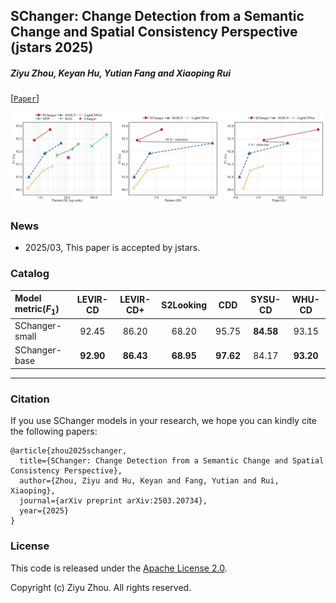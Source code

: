 ## SChanger: Change Detection from a Semantic Change and Spatial Consistency Perspective (jstars 2025)

<h5 align="left">Ziyu Zhou, Keyan Hu, Yutian Fang and Xiaoping Rui</h5>

[[`Paper`](https://arxiv.org/abs/2503.20734)]

<p align="center">
    <img src="./assets/compare.png" width="1200">
</p>

### News

- 2025/03, This paper is accepted by jstars.

### Catalog

| Model metric($F_1$)      | LEVIR-CD | LEVIR-CD+ | S2Looking | CDD | SYSU-CD | WHU-CD |
|:--------------------------------|:--------:|:-------------:|:--------------:|:-------------------------------:|:-------------------------------:|:-------------------------------:|
| SChanger-small | 92.45 |     86.20 |      68.20      | 95.75 | **84.58** | 93.15 |
| SChanger-base | **92.90** | **86.43** |    **68.95**    | **97.62** | 84.17 | **93.20** |



---------------------



### Citation

If you use SChanger models in your research, we hope you can kindly cite the following papers:
```text
@article{zhou2025schanger,
  title={SChanger: Change Detection from a Semantic Change and Spatial Consistency Perspective},
  author={Zhou, Ziyu and Hu, Keyan and Fang, Yutian and Rui, Xiaoping},
  journal={arXiv preprint arXiv:2503.20734},
  year={2025}
}
```

### License
This code is released under the [Apache License 2.0](https://github.com/Z-Zheng/ChangeStar/blob/master/LICENSE).

Copyright (c) Ziyu Zhou. All rights reserved.
